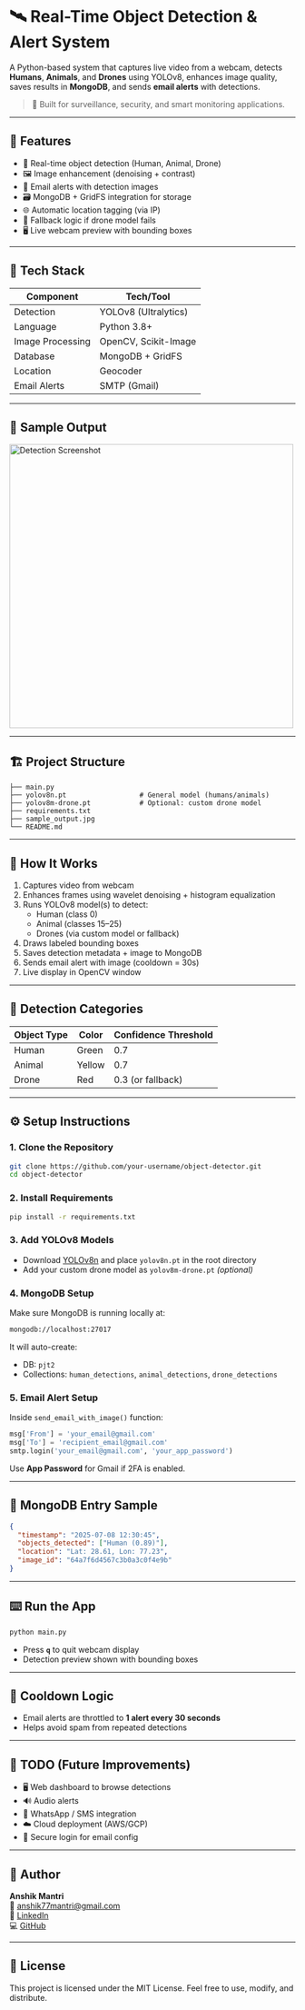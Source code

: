 # 🛰️ Real-Time Object Detection & Alert System

A Python-based system that captures live video from a webcam, detects **Humans**, **Animals**, and **Drones** using YOLOv8, enhances image quality, saves results in **MongoDB**, and sends **email alerts** with detections.  

> 📡 Built for surveillance, security, and smart monitoring applications.

---

## 📌 Features

- 🎯 Real-time object detection (Human, Animal, Drone)
- 🖼️ Image enhancement (denoising + contrast)
- 📧 Email alerts with detection images
- 🗃️ MongoDB + GridFS integration for storage
- 🌐 Automatic location tagging (via IP)
- 🔁 Fallback logic if drone model fails
- 🖥️ Live webcam preview with bounding boxes

---

## 🧰 Tech Stack

| Component      | Tech/Tool                    |
|----------------|------------------------------|
| Detection      | YOLOv8 (Ultralytics)         |
| Language       | Python 3.8+                  |
| Image Processing | OpenCV, Scikit-Image        |
| Database       | MongoDB + GridFS             |
| Location       | Geocoder                     |
| Email Alerts   | SMTP (Gmail)                 |

---

## 📸 Sample Output

<img src="sample_output.jpg" alt="Detection Screenshot" width="500"/>

---

## 🏗️ Project Structure

```
├── main.py
├── yolov8n.pt                  # General model (humans/animals)
├── yolov8m-drone.pt            # Optional: custom drone model
├── requirements.txt
├── sample_output.jpg
└── README.md
```

---

## 🚀 How It Works

1. Captures video from webcam
2. Enhances frames using wavelet denoising + histogram equalization
3. Runs YOLOv8 model(s) to detect:
   - Human (class 0)
   - Animal (classes 15–25)
   - Drones (via custom model or fallback)
4. Draws labeled bounding boxes
5. Saves detection metadata + image to MongoDB
6. Sends email alert with image (cooldown = 30s)
7. Live display in OpenCV window

---

## 🧪 Detection Categories

| Object Type | Color | Confidence Threshold |
|-------------|-------|----------------------|
| Human       | Green | 0.7                  |
| Animal      | Yellow| 0.7                  |
| Drone       | Red   | 0.3 (or fallback)    |

---

## ⚙️ Setup Instructions

### 1. Clone the Repository
```bash
git clone https://github.com/your-username/object-detector.git
cd object-detector
```

### 2. Install Requirements
```bash
pip install -r requirements.txt
```

### 3. Add YOLOv8 Models
- Download [YOLOv8n](https://github.com/ultralytics/ultralytics) and place `yolov8n.pt` in the root directory
- Add your custom drone model as `yolov8m-drone.pt` *(optional)*

### 4. MongoDB Setup
Make sure MongoDB is running locally at:
```bash
mongodb://localhost:27017
```

It will auto-create:
- DB: `pjt2`
- Collections: `human_detections`, `animal_detections`, `drone_detections`

### 5. Email Alert Setup
Inside `send_email_with_image()` function:
```python
msg['From'] = 'your_email@gmail.com'
msg['To'] = 'recipient_email@gmail.com'
smtp.login('your_email@gmail.com', 'your_app_password')
```

Use **App Password** for Gmail if 2FA is enabled.

---

## 🧠 MongoDB Entry Sample

```json
{
  "timestamp": "2025-07-08 12:30:45",
  "objects_detected": ["Human (0.89)"],
  "location": "Lat: 28.61, Lon: 77.23",
  "image_id": "64a7f6d4567c3b0a3c0f4e9b"
}
```

---

## ⌨️ Run the App

```bash
python main.py
```

- Press **`q`** to quit webcam display
- Detection preview shown with bounding boxes

---

## 📅 Cooldown Logic

- Email alerts are throttled to **1 alert every 30 seconds**
- Helps avoid spam from repeated detections

---

## 📌 TODO (Future Improvements)

- 🖥 Web dashboard to browse detections
- 🔊 Audio alerts
- 📲 WhatsApp / SMS integration
- ☁️ Cloud deployment (AWS/GCP)
- 🔐 Secure login for email config

---

## 👤 Author

**Anshik Mantri**  
📧 [anshik77mantri@gmail.com](mailto:anshik77mantri@gmail.com)  
🔗 [LinkedIn](https://www.linkedin.com/in/anshikmantri/)  
💻 [GitHub](https://github.com/anshikmantri77)

---

## 📝 License

This project is licensed under the MIT License. Feel free to use, modify, and distribute.

